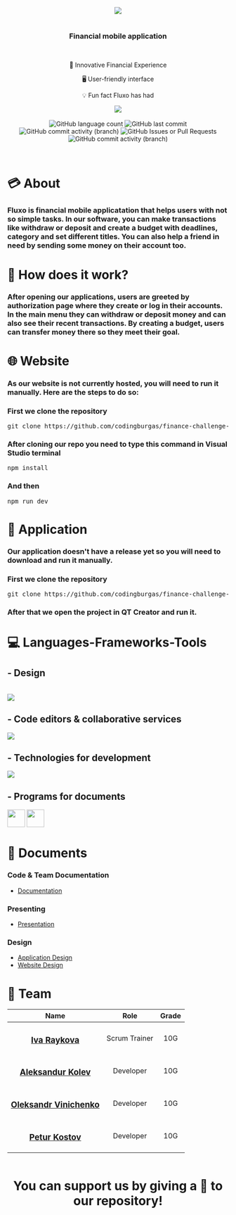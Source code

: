<p align="center">
    <img src="https://cdn.discordapp.com/attachments/1296869491204161546/1302002063957426176/banneronline-video-cutter.com-ezgif.com-video-to-gif-converter.gif?ex=6726876a&is=672535ea&hm=b851b8ee7b01c109f79f521bf1972cdd9accb10b00d7f3cff57f3e5debdbc4bd&">
</p>

<p align="center">
    <img width="1920" height="3" src="https://cdn.discordapp.com/attachments/1296869491204161546/1301980519785037855/line.png?ex=67267359&is=672521d9&hm=64d1b88b2d38737b86a33580b6bffaf02a4749c1831b78b7685ac3d9ef24dd32&"/>
</p>

<h3 align="center">Financial mobile application</h3>
</br>

<div align="center">
    <p>📲 Innovative Financial Experience</p>
    <p>🖥️ User-friendly interface</p>
    <p>💡 Fun fact Fluxo has had </p>
      <img align="center" src="https://api.visitorbadge.io/api/visitors?path=https%3A%2F%2Fgithub.com%2Fcodingburgas%2Ffinance-challenge-fluxo&label=Visitors&labelColor=%2326215e&countColor=%231c1844&labelStyle=upper">
</div>

</br>

<div align="center">
  <img alt="GitHub language count" src="https://img.shields.io/github/languages/count/codingburgas/finance-challenge-fluxo">
  <img alt="GitHub last commit" src="https://img.shields.io/github/last-commit/codingburgas/finance-challenge-fluxo">
  <img alt="GitHub commit activity (branch)" src="https://img.shields.io/github/commit-activity/w/codingburgas/finance-challenge-fluxo">
  <img alt="GitHub Issues or Pull Requests" src="https://img.shields.io/github/issues-closed-raw/codingburgas/finance-challenge-fluxo">
  <img alt="GitHub commit activity (branch)" src="https://img.shields.io/github/commit-activity/t/codingburgas/finance-challenge-fluxo">
</div>
<br>

<p align="center">
    <img width="1920" height="3" src="https://cdn.discordapp.com/attachments/1296869491204161546/1301980519785037855/line.png?ex=67267359&is=672521d9&hm=64d1b88b2d38737b86a33580b6bffaf02a4749c1831b78b7685ac3d9ef24dd32&"/>
</p>

# 💳 About

### Fluxo is financial mobile applicatation that helps users with not so simple tasks. In our software, you can make transactions like withdraw or deposit and create a budget with deadlines, category and set different titles. You can also help a friend in need by sending some money on their account too.

# 💸 How does it work?

### After opening our applications, users are greeted by authorization page where they create or log in their accounts. In the main menu they can  withdraw or deposit money and can also see their recent transactions. By creating a budget, users can transfer money there so they meet their goal.

# 🌐 Website
### As our website is not currently hosted, you will need to run it manually. Here are the steps to do so:
### First we clone the repository
<pre>git clone https://github.com/codingburgas/finance-challenge-fluxo.git</pre>

### After cloning our repo you need to type this command in Visual Studio terminal
<pre>npm install</pre>
### And then
<pre>npm run dev</pre>

# 🏅 Application
### Our application doesn't have a release yet so you will need to download and run it manually.
### First we clone the repository 
<pre>git clone https://github.com/codingburgas/finance-challenge-fluxo.git</pre>
### After that we open the project in QT Creator and run it.

# 💻 Languages-Frameworks-Tools
## - Design
<br>
<div align="left">
  <img src="https://skillicons.dev/icons?i=figma" />
</div>

## - Code editors & collaborative services
<div align="left">
  <img src="https://skillicons.dev/icons?i=qt,vscode,azure"/>
</div>

## - Technologies for development
<div align="left">
    <img src="https://skillicons.dev/icons?i=git,github,qt,cpp,js"/>

</div>

## - Programs for documents
<div align="left">
  <img width="40" height="40" src="https://mailmeteor.com/logos/assets/PNG/Microsoft_Office_Word_Logo_512px.png">
  <img width="40" height="40" src="https://mailmeteor.com/logos/assets/PNG/Microsoft_Office_PowerPoint_Logo_512px.png">  
</div>

# 📁 Documents
### Code & Team Documentation
  - [Documentation]()

### Presenting
  - [Presentation]()

### Design
  - [Application Design]()
  - [Website Design]()


# 👥 Team

| Name | Role | Grade |
| :---:   | :---: | :---: |
|  <h3><a href = "https://github.com/IDRaykova22">Iva Raykova</a></h3> | Scrum Trainer | 10G |
| <h3><a href = "https://github.com/AMKolev22">Aleksandur Kolev</a></h3> | Developer | 10G |
| <h3><a href = "https://github.com/VOOleksandrov22">Oleksandr Vinichenko</a></h3> |  Developer  | 10G |
| <h3><a href = "https://github.com/PTKostov22">Petur Kostov</a></h3> | Developer  | 10G |

<p align="center">
    <img width="1920" height="3" src="https://cdn.discordapp.com/attachments/1296869491204161546/1301980519785037855/line.png?ex=67267359&is=672521d9&hm=64d1b88b2d38737b86a33580b6bffaf02a4749c1831b78b7685ac3d9ef24dd32&"/>
</p>

<h1 align="center">
 You can support us by giving a 🌟 to our repository!
</h1>
